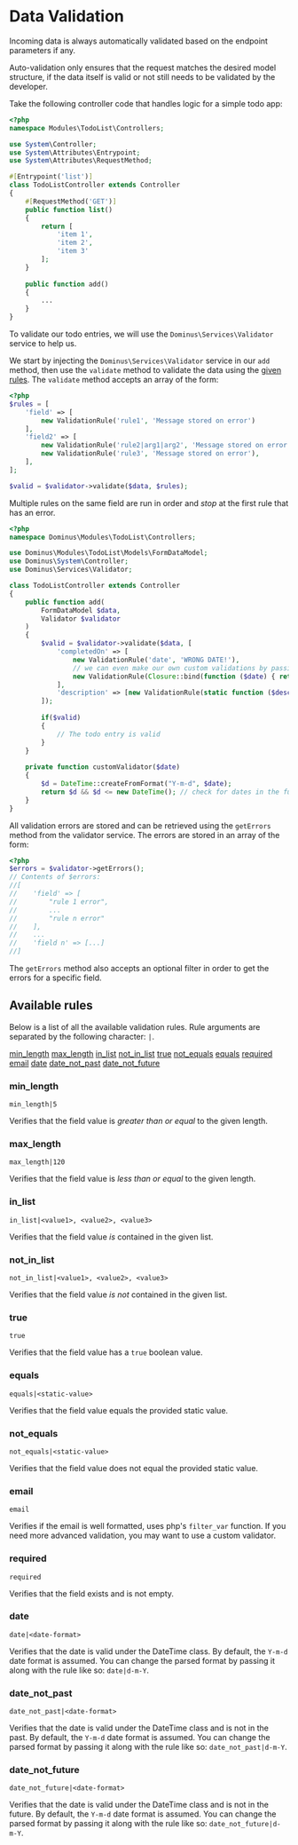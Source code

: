# Data Validation
Incoming data is always automatically validated based on the endpoint parameters if any. 

Auto-validation only ensures that the request matches the desired model structure, if the data itself is valid or not still needs to be validated by the developer.

Take the following controller code that handles logic for a simple todo app:

``` php
<?php
namespace Modules\TodoList\Controllers;

use System\Controller;
use System\Attributes\Entrypoint;
use System\Attributes\RequestMethod;

#[Entrypoint('list')]
class TodoListController extends Controller
{
    #[RequestMethod('GET')]
    public function list()
    {
        return [
            'item 1',
            'item 2',
            'item 3'
        ];
    }
    
    public function add()
    {
        ...
    }
}
```

To validate our todo entries, we will use the `Dominus\Services\Validator` service to help us. 

We start by injecting the `Dominus\Services\Validator` service in our `add` method, then use the `validate` method to validate the data using the [given rules](#available-rules).
The `validate` method accepts an array of the form:
``` php
<?php
$rules = [
    'field' => [
        new ValidationRule('rule1', 'Message stored on error')
    ],
    'field2' => [
        new ValidationRule('rule2|arg1|arg2', 'Message stored on error'),
        new ValidationRule('rule3', 'Message stored on error'),
    ],
];

$valid = $validator->validate($data, $rules);
```
Multiple rules on the same field are run in order and *stop* at the first rule that has an error.

``` php
<?php
namespace Dominus\Modules\TodoList\Controllers;

use Dominus\Modules\TodoList\Models\FormDataModel;
use Dominus\System\Controller;
use Dominus\Services\Validator;

class TodoListController extends Controller
{
    public function add(
        FormDataModel $data,
        Validator $validator
    )
    {
        $valid = $validator->validate($data, [
            'completedOn' => [
                new ValidationRule('date', 'WRONG DATE!'),
                // we can even make our own custom validations by passing an anonymous function 
                new ValidationRule(Closure::bind(function ($date) { return $this->customValidator($date); }, $this) , 'CUSTOM VALIDATOR FAIL')
            ],
            'description' => [new ValidationRule(static function ($description) { return strlen($description) < 100; }, 'Description too large!')]
        ]);
        
        if($valid)
        {
            // The todo entry is valid
        }
    }
    
    private function customValidator($date)
    {
        $d = DateTime::createFromFormat("Y-m-d", $date);
        return $d && $d <= new DateTime(); // check for dates in the future
    }
}
```

All validation errors are stored and can be retrieved using the `getErrors` method from the validator service.
The errors are stored in an array of the form:
``` php
<?php
$errors = $validator->getErrors();
// Contents of $errors:
//[
//    'field' => [
//        "rule 1 error",
//        ...
//        "rule n error"
//    ],
//    ...
//    'field n' => [...]
//]
```

The `getErrors` method also accepts an optional filter in order to get the errors for a specific field.

## <a name="available-rules"></a>Available rules

Below is a list of all the available validation rules.
Rule arguments are separated by the following character: `|`.

[min_length](#min_length)
[max_length](#max_length)
[in_list](#in_list)
[not_in_list](#not_in_list)
[true](#true)
[not_equals](#not_equals)
[equals](#equals)
[required](#required)
[email](#email)
[date](#date)
[date_not_past](#date_not_past)
[date_not_future](#date_not_future)

### <a name="min_length"></a>min_length
`min_length|5`

Verifies that the field value is *greater than or equal* to the given length.

### <a name="max_length"></a>max_length
`max_length|120`

Verifies that the field value is *less than or equal* to the given length.

### <a name="in_list"></a>in_list
`in_list|<value1>, <value2>, <value3>`

Verifies that the field value *is* contained in the given list.

### <a name="not_in_list"></a>not_in_list
`not_in_list|<value1>, <value2>, <value3>`

Verifies that the field value *is not* contained in the given list.

### <a name="true"></a>true
`true`

Verifies that the field value has a `true` boolean value.

### <a name="equals"></a>equals
`equals|<static-value>`

Verifies that the field value equals the provided static value.

### <a name="not_equals"></a>not_equals
`not_equals|<static-value>`

Verifies that the field value does not equal the provided static value.

### <a name="email"></a>email
`email`

Verifies if the email is well formatted, uses php's `filter_var` function. 
If you need more advanced validation, you may want to use a custom validator.

### <a name="required"></a>required
`required`

Verifies that the field exists and is not empty.

### <a name="date"></a>date
`date|<date-format>`

Verifies that the date is valid under the DateTime class. 
By default, the `Y-m-d` date format is assumed. 
You can change the parsed format by passing it along with the rule like so: `date|d-m-Y`.

### <a name="date_not_past"></a>date_not_past
`date_not_past|<date-format>`

Verifies that the date is valid under the DateTime class and is not in the past. 
By default, the `Y-m-d` date format is assumed. 
You can change the parsed format by passing it along with the rule like so: `date_not_past|d-m-Y`.

### <a name="date_not_future"></a>date_not_future
`date_not_future|<date-format>`

Verifies that the date is valid under the DateTime class and is not in the future. 
By default, the `Y-m-d` date format is assumed. 
You can change the parsed format by passing it along with the rule like so: `date_not_future|d-m-Y`.